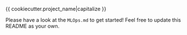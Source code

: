 {{ cookiecutter.project_name|capitalize }}

Please have a look at the `MLOps.md` to get started!
Feel free to update this README as your own.
